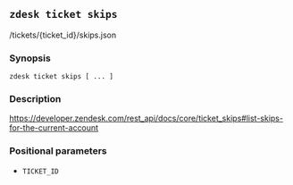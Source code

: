 ## `zdesk ticket skips`

/tickets/{ticket_id}/skips.json

### Synopsis

    zdesk ticket skips [ ... ]

### Description

https://developer.zendesk.com/rest_api/docs/core/ticket_skips#list-skips-for-the-current-account

### Positional parameters

* `TICKET_ID`

